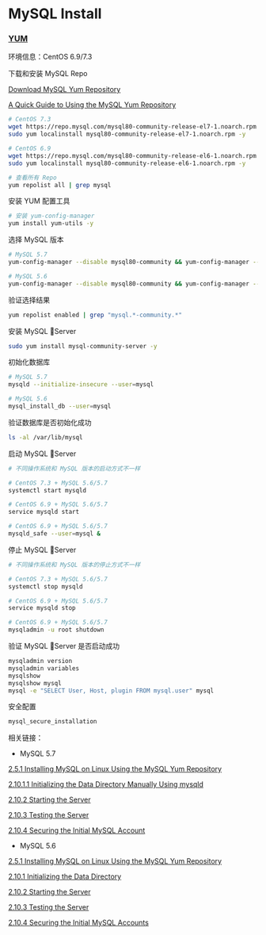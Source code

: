 # MySQL Install

### [YUM](https://dev.mysql.com/doc/refman/5.7/en/linux-installation-yum-repo.html)

环境信息：CentOS 6.9/7.3

下载和安装 MySQL Repo

[Download MySQL Yum Repository](https://dev.mysql.com/downloads/repo/yum/)

[A Quick Guide to Using the MySQL Yum Repository](https://dev.mysql.com/doc/mysql-yum-repo-quick-guide/en/)

```bash
# CentOS 7.3
wget https://repo.mysql.com/mysql80-community-release-el7-1.noarch.rpm
sudo yum localinstall mysql80-community-release-el7-1.noarch.rpm -y

# CentOS 6.9
wget https://repo.mysql.com/mysql80-community-release-el6-1.noarch.rpm
sudo yum localinstall mysql80-community-release-el6-1.noarch.rpm -y

# 查看所有 Repo
yum repolist all | grep mysql
```

安装 YUM 配置工具

```bash
# 安装 yum-config-manager
yum install yum-utils -y
```

选择 MySQL 版本

```bash
# MySQL 5.7
yum-config-manager --disable mysql80-community && yum-config-manager --enable mysql57-community

# MySQL 5.6
yum-config-manager --disable mysql80-community && yum-config-manager --enable mysql56-community
```

验证选择结果

```bash
yum repolist enabled | grep "mysql.*-community.*"
```

安装 MySQL Server

```bash
sudo yum install mysql-community-server -y
```

初始化数据库

```bash
# MySQL 5.7
mysqld --initialize-insecure --user=mysql

# MySQL 5.6
mysql_install_db --user=mysql
```

验证数据库是否初始化成功

```bash
ls -al /var/lib/mysql
```

启动 MySQL Server

```bash
# 不同操作系统和 MySQL 版本的启动方式不一样

# CentOS 7.3 + MySQL 5.6/5.7
systemctl start mysqld

# CentOS 6.9 + MySQL 5.6/5.7
service mysqld start

# CentOS 6.9 + MySQL 5.6/5.7
mysqld_safe --user=mysql &
```

停止 MySQL Server

```bash
# 不同操作系统和 MySQL 版本的停止方式不一样

# CentOS 7.3 + MySQL 5.6/5.7
systemctl stop mysqld

# CentOS 6.9 + MySQL 5.6/5.7
service mysqld stop

# CentOS 6.9 + MySQL 5.6/5.7
mysqladmin -u root shutdown
```

验证 MySQL Server 是否启动成功

```bash
mysqladmin version
mysqladmin variables
mysqlshow
mysqlshow mysql
mysql -e "SELECT User, Host, plugin FROM mysql.user" mysql
```

安全配置

```bash
mysql_secure_installation
```

相关链接：

- MySQL 5.7

[2.5.1 Installing MySQL on Linux Using the MySQL Yum Repository](https://dev.mysql.com/doc/refman/5.7/en/linux-installation-yum-repo.html)

[2.10.1.1 Initializing the Data Directory Manually Using mysqld](https://dev.mysql.com/doc/refman/5.7/en/data-directory-initialization-mysqld.html)

[2.10.2 Starting the Server](https://dev.mysql.com/doc/refman/5.7/en/starting-server.html)

[2.10.3 Testing the Server](https://dev.mysql.com/doc/refman/5.7/en/testing-server.html)

[2.10.4 Securing the Initial MySQL Account](https://dev.mysql.com/doc/refman/5.7/en/default-privileges.html)

- MySQL 5.6

[2.5.1 Installing MySQL on Linux Using the MySQL Yum Repository](https://dev.mysql.com/doc/refman/5.6/en/linux-installation-yum-repo.html)

[2.10.1 Initializing the Data Directory](https://dev.mysql.com/doc/refman/5.6/en/data-directory-initialization.html)

[2.10.2 Starting the Server](https://dev.mysql.com/doc/refman/5.6/en/starting-server.html)

[2.10.3 Testing the Server](https://dev.mysql.com/doc/refman/5.6/en/testing-server.html)

[2.10.4 Securing the Initial MySQL Accounts](https://dev.mysql.com/doc/refman/5.6/en/default-privileges.html)
